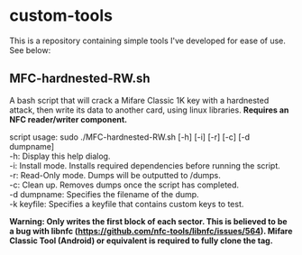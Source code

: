 # custom-tools

This is a repository containing simple tools I've developed for ease of use. See below:

## MFC-hardnested-RW.sh
A bash script that will crack a Mifare Classic 1K key with a hardnested attack, then write its data to another card, using linux libraries.
**Requires an NFC reader/writer component.**

script usage: sudo ./MFC-hardnested-RW.sh [-h] [-i] [-r] [-c] [-d dumpname] <br>
-h: Display this help dialog. <br>
-i: Install mode. Installs required dependencies before running the script. <br>
-r: Read-Only mode. Dumps  will be outputted to /dumps. <br>
-c: Clean up. Removes dumps once the script has completed. <br>
-d dumpname: Specifies the filename of the dump. <br>
-k keyfile: Specifies a keyfile that contains custom keys to test.

**Warning: Only writes the first block of each sector. This is believed to be a bug with libnfc (https://github.com/nfc-tools/libnfc/issues/564). Mifare Classic Tool (Android) or equivalent is required to fully clone the tag.**
